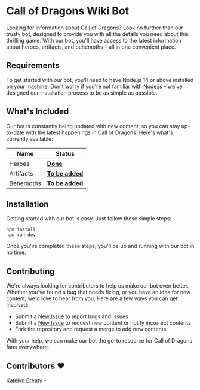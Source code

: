 # Call of Dragons Wiki Bot

Looking for information about Call of Dragons? Look no further than our trusty bot, designed to provide you with all the details you need about this thrilling game. With our bot, you'll have access to the latest information about heroes, artifacts, and behemoths – all in one convenient place.

## Requirements

To get started with our bot, you'll need to have Node.js 14 or above installed on your machine. Don't worry if you're not familiar with Node.js – we've designed our installation process to be as simple as possible.

## What's Included

Our bot is constantly being updated with new content, so you can stay up-to-date with the latest happenings in Call of Dragons. Here's what's currently available:

| Name              | Status                 |
| ----------------- | ---------------------- |
| Heroes            | **<u>Done</u>**        |
| Artifacts         | **<u>To be added</u>** |
| Behemoths         | **<u>To be added</u>** |

## Installation

Getting started with our bot is easy. Just follow these simple steps:

```
npm install
npm run dev
```

Once you've completed these steps, you'll be up and running with our bot in no time.

## Contributing

We're always looking for contributors to help us make our bot even better. Whether you've found a bug that needs fixing, or you have an idea for new content, we'd love to hear from you. Here are a few ways you can get involved:

- Submit a [New Issue](https://github.com/GamerRaven/CoD-Wiki-Bot/issues/new) to report bugs and issues
- Submit a [New Issue](https://github.com/GamerRaven/CoD-Wiki-Bot/issues/new) to request new content or notify incorrect contents
- Fork the repository and request a merge to add new contents

With your help, we can make our bot the go-to resource for Call of Dragons fans everywhere.

## Contributors ❤️
[Katelyn Breaty](https://github.com/kat3lyns) -
